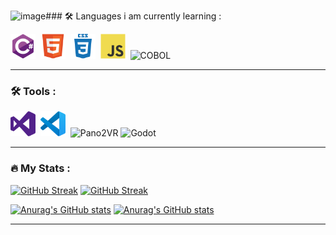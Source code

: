 ![image](https://github.com/joaberch/joaberch/assets/122774888/a734b7e1-6aa7-4215-a792-8360802423fd)### :hammer_and_wrench: Languages i am currently learning :

<div>
  <img src="https://github.com/devicons/devicon/blob/master/icons/csharp/csharp-original.svg" title="C#" alt="C#" width="40" height="40"/>&nbsp;
  <img src="https://github.com/devicons/devicon/blob/master/icons/html5/html5-original.svg" title="HTML5" alt="HTML" width="40" height="40"/>&nbsp;
  <img src="https://github.com/devicons/devicon/blob/master/icons/css3/css3-plain-wordmark.svg"  title="CSS3" alt="CSS" width="40" height="40"/>&nbsp;
  <img src="https://github.com/devicons/devicon/blob/master/icons/javascript/javascript-original.svg" title="JavaScript" alt="JavaScript" width="40" height="40"/>&nbsp;
  <img src="https://logodix.com/logo/2100293.png" title="COBOL" alt="COBOL" width="40" height="40"/>&nbsp;

</div>

---

### :hammer_and_wrench: Tools :
  <img src="https://github.com/devicons/devicon/blob/master/icons/visualstudio/visualstudio-plain.svg" title="VisualStudio" alt="VisualStudio" width="40" height="40"/>&nbsp;
 <img src="https://github.com/devicons/devicon/blob/master/icons/vscode/vscode-original.svg" title="VisualStudioCode" alt="VisualStudioCode" width="40" height="40"/>&nbsp;
<img src="https://ggnome.com/wp-content/uploads/2019/12/pano2vr_v6.png" width="40" height="40" title="Pano2VR" alt="Pano2VR"/>
<img src="https://upload.wikimedia.org/wikipedia/commons/6/6a/Godot_icon.svg" title="Godot" alt="Godot" width="40" height="40"/>

---

### :fire: My Stats :

[![GitHub Streak](http://github-readme-streak-stats.herokuapp.com?user=joaberch&theme=darcula&hide_border=true)](https://git.io/streak-stats#gh-dark-mode-only)
[![GitHub Streak](http://github-readme-streak-stats.herokuapp.com?user=joaberch&theme=gruvbox_light&hide_border=true)](https://git.io/streak-stats#gh-light-mode-only)



[![Anurag's GitHub stats](https://github-readme-stats.vercel.app/api/top-langs/?username=joaberch&layout=compact&card_width=1000&langs_count=10&theme=darcula&hide_border=true)](https://github.com/anuraghazra/github-readme-stats#gh-dark-mode-only)
[![Anurag's GitHub stats](https://github-readme-stats.vercel.app/api/top-langs/?username=joaberch&layout=compact&card_width=1000&langs_count=10&theme=gruvbox_light&hide_border=true)](https://github.com/anuraghazra/github-readme-stats#gh-light-mode-only)

---
